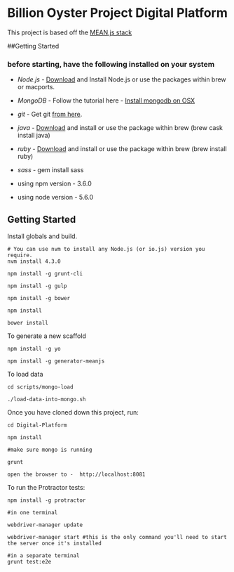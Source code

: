 # Billion Oyster Project Digital Platform

This project is based off the <a href="http://meanjs.org/">MEAN.js stack</a>

##Getting Started
### before starting, have the following installed on your system
* *Node.js* -  <a href="http://nodejs.org/download/">Download</a> and Install Node.js or use the packages within brew or macports.
* *MongoDB* - Follow the tutorial here - <a href="https://docs.mongodb.org/manual/tutorial/install-mongodb-on-os-x/">Install mongodb on OSX</a>
* *git* - Get git <a href="http://git-scm.com/download/mac">from here</a>.
* *java* - <a href="https://www.java.com/en/download/">Download</a> and install or use the package within brew (brew cask install java)
* *ruby* - <a href="https://www.ruby-lang.org/en/downloads/">Download</a> and install or use the package within brew (brew install ruby)
* *sass* - gem install sass

* using npm version - 3.6.0
* using node version - 5.6.0

## Getting Started
Install globals and build.
```
# You can use nvm to install any Node.js (or io.js) version you require.
nvm install 4.3.0

npm install -g grunt-cli

npm install -g gulp

npm install -g bower

npm install

bower install
```

To generate a new scaffold
```
npm install -g yo

npm install -g generator-meanjs

```

To load data
```
cd scripts/mongo-load

./load-data-into-mongo.sh
```


Once you have cloned down this project, run:
```
cd Digital-Platform

npm install

#make sure mongo is running

grunt

open the browser to -  http://localhost:8081

```

To run the Protractor tests:
```
npm install -g protractor

#in one terminal

webdriver-manager update

webdriver-manager start #this is the only command you'll need to start the server once it's installed

#in a separate terminal
grunt test:e2e
```
